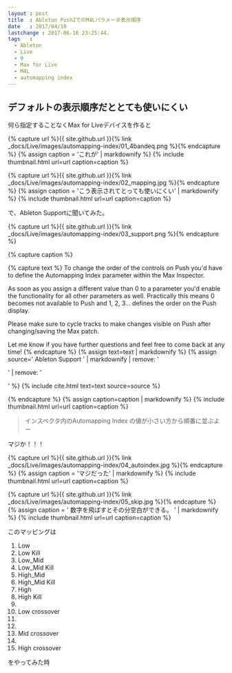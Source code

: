 ```yaml
---
layout : post
title  : Ableton Push2でのM4Lパラメータ表示順序
date   : 2017/04/19
lastchange : 2017-06-16 23:25:44.
tags   :
  - Ableton
  - Live
  - 9
  - Max for Live
  - M4L
  - automapping index
---
```


## デフォルトの表示順序だととても使いにくい

何ら指定することなくMax for Liveデバイスを作ると

{% capture url %}{{ site.github.url }}{% link _docs/Live/images/automapping-index/01_4bandeq.png %}{% endcapture %}
{% assign caption = 'これが' | markdownify %}
{% include thumbnail.html url=url caption=caption %}

{% capture url %}{{ site.github.url }}{% link _docs/Live/images/automapping-index/02_mapping.jpg %}{% endcapture %}
{% assign caption = 'こう表示されてとっても使いにくい' | markdownify %}
{% include thumbnail.html url=url caption=caption %}

で、Ableton Supportに聞いてみた。

{% capture url %}{{ site.github.url }}{% link _docs/Live/images/automapping-index/03_support.png %}{% endcapture %}

{% capture caption %}

{% capture text %}
To change the order of the controls on Push you'd have to define the Automapping Index parameter within the Max Inspector.
 
As soon as you assign a different value than 0 to a parameter you'd enable the functionality for all other parameters as well. 
Practically this means 0 becomes not available to Push and 1, 2, 3... defines the order on the Push display.

Please make sure to cycle tracks to make changes visible on Push after changing/saving the Max patch.
 
Let me know if you have further questions and feel free to come back at any time!
{% endcapture %}
{% assign text=text | markdownify %}
{% assign source='
Ableton Support
' | markdownify | remove: '<p>' | remove: '</p>' %}
{% include cite.html text=text source=source %}

{% endcapture %}
{% assign caption=caption | markdownify %}
{% include thumbnail.html url=url caption=caption %}

> インスペクタ内のAutomapping Index の値が小さい方から順番に並ぶよー

マジか！！！

{% capture url %}{{ site.github.url }}{% link _docs/Live/images/automapping-index/04_autoindex.jpg %}{% endcapture %}
{% assign caption = 'マジだった' | markdownify %}
{% include thumbnail.html url=url caption=caption %}

{% capture url %}{{ site.github.url }}{% link _docs/Live/images/automapping-index/05_skip.jpg %}{% endcapture %}
{% assign caption = '
数字を飛ばすとその分空白ができる。
' | markdownify %}
{% include thumbnail.html url=url caption=caption %}

このマッピングは

1. Low
2. Low Kill
3. Low\_Mid
4. Low\_Mid Kill
5. High\_Mid
6. High\_Mid Kill
7. High
8. High Kill
9. 
10. Low crossover
11. 
12. 
13. Mid crossover
14. 
15. High crossover

をやってみた時
